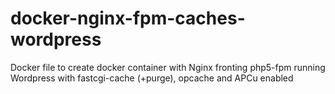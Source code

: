 # docker-nginx-fpm-caches-wordpress
Docker file to create docker container with Nginx fronting php5-fpm running Wordpress with fastcgi-cache (+purge), opcache and APCu enabled
